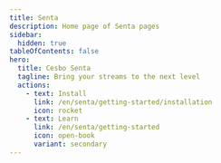 ```yaml
---
title: Senta
description: Home page of Senta pages
sidebar:
  hidden: true
tableOfContents: false
hero:
  title: Cesbo Senta
  tagline: Bring your streams to the next level
  actions:
    - text: Install
      link: /en/senta/getting-started/installation
      icon: rocket
    - text: Learn
      link: /en/senta/getting-started
      icon: open-book
      variant: secondary
---
```

